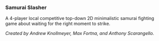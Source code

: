 ### Samurai Slasher

A 4-player local competitive top-down 2D minimalistic samurai fighting game about waiting for the right moment to strike.

*Created by Andrew Knollmeyer, Max Fortna, and Anthony Scarangello.*
